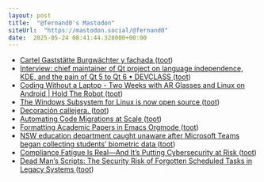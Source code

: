 ```yaml
---
layout: post
title:  "@fernand0's Mastodon"
siteUrl:  "https://mastodon.social/@fernand0"
date:  2025-05-24 08:41:44.328000+00:00
---
```

*  [Cartel Gaststätte Burgwächter y fachada ](https://www.flickr.com/photos/fernand0/54527095526) ([toot](https://mastodon.social/@fernand0/114561915573124457))
*  [Interview: chief maintainer of Qt project on language independence, KDE, and the pain of Qt 5 to Qt 6 • DEVCLASS ](https://devclass.com/2025/05/16/interview-chief-maintainer-of-qt-project-on-language-independence-kde-and-the-pain-of-qt-5-to-qt-6) ([toot](https://mastodon.social/@fernand0/114561893065410560))
*  [Coding Without a Laptop - Two Weeks with AR Glasses and Linux on Android \| Hold The Robot ](https://holdtherobot.com/blog/2025/05/11/linux-on-android-with-ar-glasses) ([toot](https://mastodon.social/@fernand0/114560214160186194))
*  [The Windows Subsystem for Linux is now open source ](https://blogs.windows.com/windowsdeveloper/2025/05/19/the-windows-subsystem-for-linux-is-now-open-source) ([toot](https://mastodon.social/@fernand0/114558377759985485))
*  [Decoración callejera. ](https://avecesunafoto.wordpress.com/2025/05/22/decoracion-callejera) ([toot](https://mastodon.social/@fernand0/114558018222625570))
*  [Automating Code Migrations at Scale ](https://blog.allegro.tech/2024/09/automating-code-migrations-at-scale.htm) ([toot](https://mastodon.social/@fernand0/114557992328451959))
*  [Formatting Academic Papers in Emacs Orgmode   ](https://roosnaflak.com/tech-and-research/academic-formatting-org-mode/) ([toot](https://mastodon.social/@fernand0/114557783345211429))
*  [NSW education department caught unaware after Microsoft Teams began collecting students’ biometric data ](https://www.theguardian.com/australia-news/2025/may/19/nsw-education-department-caught-unaware-after-microsoft-teams-began-collecting-students-biometric-dat) ([toot](https://mastodon.social/@fernand0/114557567159569981))
*  [Compliance Fatigue Is Real—And It’s Putting Cybersecurity at Risk ](https://www.tripwire.com/state-of-security/compliance-fatigue-real-and-its-putting-cybersecurity-ris) ([toot](https://mastodon.social/@fernand0/114557293294194681))
*  [Dead Man’s Scripts: The Security Risk of Forgotten Scheduled Tasks in Legacy Systems ](https://www.tripwire.com/state-of-security/dead-mans-scripts-security-risk-forgotten-scheduled-tasks-legacy-system) ([toot](https://mastodon.social/@fernand0/114557089563710112))

